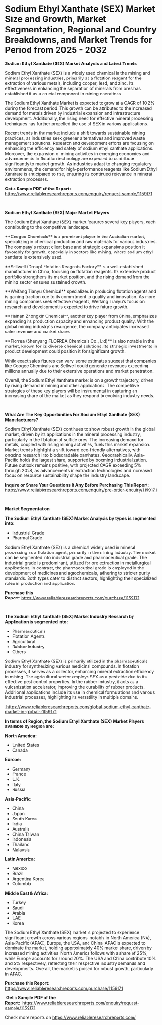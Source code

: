<p><h1>Sodium Ethyl Xanthate (SEX) Market Size and Growth, Market Segmentation, Regional and Country Breakdowns, and Market Trends for Period from 2025 -  2032</h1></p><p><strong>Sodium Ethyl Xanthate (SEX) Market Analysis and Latest Trends</strong></p>
<p><p>Sodium Ethyl Xanthate (SEX) is a widely used chemical in the mining and mineral processing industries, primarily as a flotation reagent for the extraction of various metals, including copper, lead, and zinc. Its effectiveness in enhancing the separation of minerals from ores has established it as a crucial component in mining operations.</p><p>The Sodium Ethyl Xanthate Market is expected to grow at a CAGR of 10.2% during the forecast period. This growth can be attributed to the increased demand for metals driven by industrial expansion and infrastructure development. Additionally, the rising need for effective mineral processing techniques has further propelled the use of SEX in various applications.</p><p>Recent trends in the market include a shift towards sustainable mining practices, as industries seek greener alternatives and improved waste management solutions. Research and development efforts are focusing on enhancing the efficiency and safety of sodium ethyl xanthate applications. Moreover, the expansion of mining activities in emerging economies and advancements in flotation technology are expected to contribute significantly to market growth. As industries adapt to changing regulatory environments, the demand for high-performance reagents like Sodium Ethyl Xanthate is anticipated to rise, ensuring its continued relevance in mineral extraction processes.</p></p>
<p><strong>Get a Sample PDF of the Report:&nbsp;</strong> <a href="https://www.reliableresearchreports.com/enquiry/request-sample/1159171?utm_campaign=2960&utm_medium=2&utm_source=Github&utm_content=ia&utm_term=02042025&utm_id=sodium-ethyl-xanthate-sex">https://www.reliableresearchreports.com/enquiry/request-sample/1159171</a></p>
<p>&nbsp;</p>
<p><strong>Sodium Ethyl Xanthate (SEX) Major Market Players</strong></p>
<p><p>The Sodium Ethyl Xanthate (SEX) market features several key players, each contributing to the competitive landscape. </p><p>**Coogee Chemicals** is a prominent player in the Australian market, specializing in chemical production and raw materials for various industries. The company's robust client base and strategic expansions position it favorably for growth, especially in sectors like mining, where sodium ethyl xanthate is extensively used.</p><p>**Sellwell (Group) Flotation Reagents Factory** is a well-established manufacturer in China, focusing on flotation reagents. Its extensive product portfolio strengthens its market position, and the rising demand from the mining sector ensures sustained growth.</p><p>**Weifang Tianyu Chemical** specializes in producing flotation agents and is gaining traction due to its commitment to quality and innovation. As more mining companies seek effective reagents, Weifang Tianyu’s focus on research and development is expected to drive future growth.</p><p>**Hainan Zhongxin Chemical**, another key player from China, emphasizes expanding its production capacity and enhancing product quality. With the global mining industry's resurgence, the company anticipates increased sales revenue and market share.</p><p>**Florrea (Shenyang FLORREA Chemicals Co., Ltd)** is also notable in the market, known for its diverse chemical solutions. Its strategic investments in product development could position it for significant growth.</p><p>While exact sales figures can vary, some estimates suggest that companies like Coogee Chemicals and Sellwell could generate revenues exceeding millions annually due to their extensive operations and market penetration.</p><p>Overall, the Sodium Ethyl Xanthate market is on a growth trajectory, driven by rising demand in mining and other applications. The competitive strategies of these key players will be instrumental in capturing an increasing share of the market as they respond to evolving industry needs.</p></p>
<p>&nbsp;</p>
<p><strong>What Are The Key Opportunities For Sodium Ethyl Xanthate (SEX) Manufacturers?</strong></p>
<p><p>Sodium Ethyl Xanthate (SEX) continues to show robust growth in the global market, driven by its applications in the mineral processing industry, particularly in the flotation of sulfide ores. The increasing demand for metals, coupled with rising mining activities, fuels this market expansion. Market trends highlight a shift toward eco-friendly alternatives, with ongoing research into biodegradable xanthates. Geographically, Asia-Pacific holds the largest share, supported by booming industrialization. Future outlook remains positive, with projected CAGR exceeding 5% through 2028, as advancements in extraction technologies and increased focus on resource sustainability shape the industry landscape.</p></p>
<p><strong>Inquire or Share Your Questions If Any Before Purchasing This Report:</strong> <a href="https://www.reliableresearchreports.com/enquiry/pre-order-enquiry/1159171?utm_campaign=2960&utm_medium=2&utm_source=Github&utm_content=ia&utm_term=02042025&utm_id=sodium-ethyl-xanthate-sex">https://www.reliableresearchreports.com/enquiry/pre-order-enquiry/1159171</a></p>
<p>&nbsp;</p>
<p><strong>Market Segmentation</strong></p>
<p><strong>The Sodium Ethyl Xanthate (SEX) Market Analysis by types is segmented into:</strong></p>
<p><ul><li>Industrial Grade</li><li>Pharmal Grade</li></ul></p>
<p><p>Sodium Ethyl Xanthate (SEX) is a chemical widely used in mineral processing as a flotation agent, primarily in the mining industry. The market can be segmented into industrial grade and pharmaceutical grade. The industrial grade is predominant, utilized for ore extraction in metallurgical applications. In contrast, the pharmaceutical grade is employed in the development of medicines and agrochemicals, adhering to stricter purity standards. Both types cater to distinct sectors, highlighting their specialized roles in production and application.</p></p>
<p><strong>Purchase this Report:&nbsp;</strong><a href="https://www.reliableresearchreports.com/purchase/1159171?utm_campaign=2960&utm_medium=2&utm_source=Github&utm_content=ia&utm_term=02042025&utm_id=sodium-ethyl-xanthate-sex">https://www.reliableresearchreports.com/purchase/1159171</a></p>
<p>&nbsp;</p>
<p><strong>The Sodium Ethyl Xanthate (SEX) Market Industry Research by Application is segmented into:</strong></p>
<p><ul><li>Pharmaecuticals</li><li>Flotation Agents</li><li>Agricultural</li><li>Rubber Industry</li><li>Others</li></ul></p>
<p><p>Sodium Ethyl Xanthate (SEX) is primarily utilized in the pharmaceuticals industry for synthesizing various medicinal compounds. In flotation processes, it serves as a collector, enhancing mineral extraction efficiency in mining. The agricultural sector employs SEX as a pesticide due to its effective pest control properties. In the rubber industry, it acts as a vulcanization accelerator, improving the durability of rubber products. Additional applications include its use in chemical formulations and various industrial processes, highlighting its versatility in multiple domains.</p></p>
<p><a href="https://www.reliableresearchreports.com/global-sodium-ethyl-xanthate-market-in-global-r1159171?utm_campaign=2960&utm_medium=2&utm_source=Github&utm_content=ia&utm_term=02042025&utm_id=sodium-ethyl-xanthate-sex">&nbsp;https://www.reliableresearchreports.com/global-sodium-ethyl-xanthate-market-in-global-r1159171</a></p>
<p><strong>In terms of Region, the Sodium Ethyl Xanthate (SEX) Market Players available by Region are:</strong></p>
<p>
    <p> <strong> North America: </strong>
        <ul>
            <li>United States</li>
            <li>Canada</li>
        </ul>
        </p> 
    <p> <strong> Europe: </strong>
        <ul>
            <li>Germany</li>
            <li>France</li>
            <li>U.K.</li>
            <li>Italy</li>
            <li>Russia</li>
        </ul>
        </p> 
    <p> <strong> Asia-Pacific: </strong>
        <ul>
            <li>China</li>
            <li>Japan</li>
            <li>South Korea</li>
            <li>India</li>
            <li>Australia</li>
            <li>China Taiwan</li>
            <li>Indonesia</li>
            <li>Thailand</li>
            <li>Malaysia</li>
        </ul>
        </p> 
    <p> <strong> Latin America: </strong>
        <ul>
            <li>Mexico</li>
            <li>Brazil</li>
            <li>Argentina Korea</li>
            <li>Colombia</li>
        </ul>
        </p> 
    <p> <strong> Middle East & Africa: </strong>
        <ul>
            <li>Turkey</li>
            <li>Saudi</li>
            <li>Arabia</li>
            <li>UAE</li>
            <li>Korea</li>
        </ul>
    </p>
    </p>
<p><p>The Sodium Ethyl Xanthate (SEX) market is projected to experience significant growth across various regions, notably in North America (NA), Asia-Pacific (APAC), Europe, the USA, and China. APAC is expected to dominate the market, holding approximately 40% market share, driven by increased mining activities. North America follows with a share of 25%, while Europe accounts for around 20%. The USA and China contribute 10% and 5% respectively, reflecting their respective industry demands and developments. Overall, the market is poised for robust growth, particularly in APAC.</p></p>
<p><strong>Purchase this Report: </strong><a href="https://www.reliableresearchreports.com/purchase/1159171?utm_campaign=2960&utm_medium=2&utm_source=Github&utm_content=ia&utm_term=02042025&utm_id=sodium-ethyl-xanthate-sex">https://www.reliableresearchreports.com/purchase/1159171</a></p>
<p>&nbsp;<strong>Get a Sample PDF of the Report:&nbsp;&nbsp;</strong><a href="https://www.reliableresearchreports.com/enquiry/request-sample/1159171?utm_campaign=2960&utm_medium=2&utm_source=Github&utm_content=ia&utm_term=02042025&utm_id=sodium-ethyl-xanthate-sex">https://www.reliableresearchreports.com/enquiry/request-sample/1159171</a></p>
<p><strong></strong></p>
<p>Check more reports on <a href="https://www.reliableresearchreports.com/?utm_campaign=2960&utm_medium=2&utm_source=Github&utm_content=ia&utm_term=02042025&utm_id=sodium-ethyl-xanthate-sex">https://www.reliableresearchreports.com/</a></p>